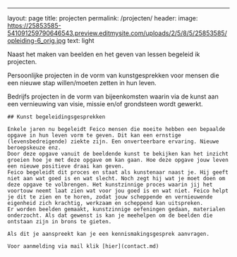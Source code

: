 ---
layout: page
title: projecten
permalink: /projecten/
header:
    image: https://25853585-541091259790646543.preview.editmysite.com/uploads/2/5/8/5/25853585/opleiding-6_orig.jpg
    text: light

Naast het maken van beelden en het geven van lessen begeleid ik projecten.

Persoonlijke projecten in de vorm van kunstgesprekken voor mensen die een nieuwe stap willen/moeten zetten in hun leven.

Bedrijfs projecten in de vorm van bijeenkomsten waarin via de kunst aan een vernieuwing van visie, missie en/of grondsteen wordt gewerkt.

    ## Kunst begeleidingsgesprekken

    Enkele jaren nu begeleidt Feico mensen die moeite hebben een bepaalde opgave in hun leven vorm te geven. Dit kan een ernstige (levensbedreigende) ziekte zijn. Een onverteerbare ervaring. Nieuwe beroepskeuze enz.
    Door deze opgave vanuit de beeldende kunst te bekijken kan het inzicht groeien hoe je met deze opgave om kan gaan. Hoe deze opgave jouw leven een nieuwe positieve draai kan geven.
    Feico begeleidt dit proces en staat als kunstenaar naast je. Hij geeft niet aan wat goed is en wat slecht. Noch zegt hij wat je moet doen om deze opgave te volbrengen. Het kunstzinnige proces waarin jij het voortouw neemt laat zien wat voor jou goed is en wat niet. Feico helpt je dit te zien en te horen, zodat jouw scheppende en vernieuwende eigenheid zich krachtig, werkzaam en scheppend kan uitspreken.
    Er worden beelden gemaakt, kunstzinnige oefeningen gedaan, materialen onderzocht. Als dat gewenst is kan je meehelpen om de beelden die ontstaan zijn in brons te gieten.

    Als dit je aanspreekt kan je een kennismakingsgesprek aanvragen.

    Voor aanmelding via mail klik [hier](contact.md)
